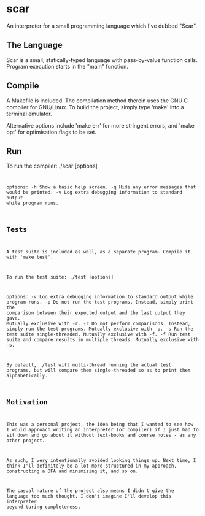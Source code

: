 # scar
An interpreter for a small programming language which I've dubbed "Scar".

## The Language
Scar is a small, statically-typed language with pass-by-value function calls.
Program execution starts in the "main" function.

## Compile
A Makefile is included. The compilation method therein uses the GNU C compiler for GNU/Linux.
To build the project, simply type 'make' into a terminal emulator.

Alternative options include 'make err' for more stringent errors, and
'make opt' for optimisation flags to be set.

## Run
To run the compiler:
    ./scar [options] <code file>

options:
    -h      Show a basic help screen.
    -q      Hide any error messages that would be printed.
    -v      Log extra debugging information to standard output while program runs.

## Tests
A test suite is included as well, as a separate program. Compile it with
'make test'.

To run the test suite:
    ./test [options]

options:
    -v      Log extra debugging information to standard output while program runs.
    -p      Do not run the test programs. Instead, simply print the comparison
            between their expected output and the last output they gave.
            Mutually exclusive with -r.
    -r      Do not perform comparisons. Instead, simply run the test programs.
            Mutually exclusive with -p.
    -s      Run the test suite single-threaded. Mutually exclusive with -f.
    -f      Run test suite and compare results in multiple threads. Mutually exclusive with -s.

By default, ./test will multi-thread running the actual test programs, but will
compare them single-threaded so as to print them alphabetically.

## Motivation
This was a personal project, the idea being that I wanted to see how I would
approach writing an interpreter (or compiler) if I just had to sit down and
go about it without text-books and course notes - as any other project.

As such, I very intentionally avoided looking things up. Next time, I think
I'll definitely be a lot more structured in my approach, constructing a
DFA and minimising it, and so on.

The casual nature of the project also means I didn't give the language
too much thought. I don't imagine I'll develop this interpreter beyond turing
completeness.

